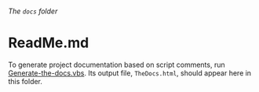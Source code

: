 
###### The `docs` folder

# ReadMe.md

To generate project documentation based 
on script comments, run [Generate-the-docs.vbs]. 
Its output file, `TheDocs.html`, should appear here 
in this folder.

[Generate-the-docs.vbs]: ../examples/documentation%20generator/Generate-the-docs.vbs
